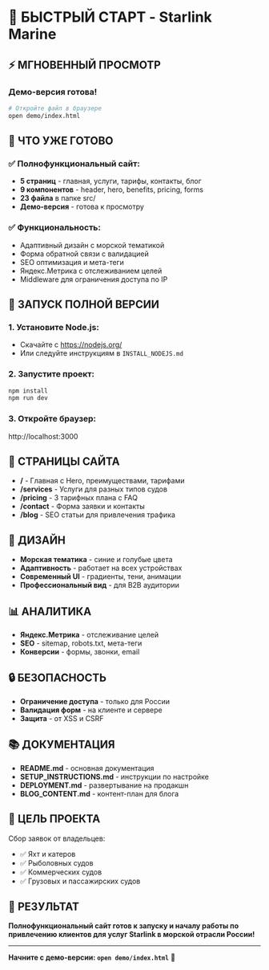 # 🚀 БЫСТРЫЙ СТАРТ - Starlink Marine

## ⚡ МГНОВЕННЫЙ ПРОСМОТР

### Демо-версия готова!
```bash
# Откройте файл в браузере
open demo/index.html
```

## 🎯 ЧТО УЖЕ ГОТОВО

### ✅ Полнофункциональный сайт:
- **5 страниц** - главная, услуги, тарифы, контакты, блог
- **9 компонентов** - header, hero, benefits, pricing, forms
- **23 файла** в папке src/
- **Демо-версия** - готова к просмотру

### ✅ Функциональность:
- Адаптивный дизайн с морской тематикой
- Форма обратной связи с валидацией
- SEO оптимизация и мета-теги
- Яндекс.Метрика с отслеживанием целей
- Middleware для ограничения доступа по IP

## 🚀 ЗАПУСК ПОЛНОЙ ВЕРСИИ

### 1. Установите Node.js:
- Скачайте с https://nodejs.org/
- Или следуйте инструкциям в `INSTALL_NODEJS.md`

### 2. Запустите проект:
```bash
npm install
npm run dev
```

### 3. Откройте браузер:
http://localhost:3000

## 📱 СТРАНИЦЫ САЙТА

- **/** - Главная с Hero, преимуществами, тарифами
- **/services** - Услуги для разных типов судов
- **/pricing** - 3 тарифных плана с FAQ
- **/contact** - Форма заявки и контакты
- **/blog** - SEO статьи для привлечения трафика

## 🎨 ДИЗАЙН

- **Морская тематика** - синие и голубые цвета
- **Адаптивность** - работает на всех устройствах
- **Современный UI** - градиенты, тени, анимации
- **Профессиональный вид** - для B2B аудитории

## 📊 АНАЛИТИКА

- **Яндекс.Метрика** - отслеживание целей
- **SEO** - sitemap, robots.txt, мета-теги
- **Конверсии** - формы, звонки, email

## 🔒 БЕЗОПАСНОСТЬ

- **Ограничение доступа** - только для России
- **Валидация форм** - на клиенте и сервере
- **Защита** - от XSS и CSRF

## 📚 ДОКУМЕНТАЦИЯ

- **README.md** - основная документация
- **SETUP_INSTRUCTIONS.md** - инструкции по настройке
- **DEPLOYMENT.md** - развертывание на продакшн
- **BLOG_CONTENT.md** - контент-план для блога

## 🎯 ЦЕЛЬ ПРОЕКТА

Сбор заявок от владельцев:
- ✅ Яхт и катеров
- ✅ Рыболовных судов  
- ✅ Коммерческих судов
- ✅ Грузовых и пассажирских судов

## 🚢 РЕЗУЛЬТАТ

**Полнофункциональный сайт готов к запуску и началу работы по привлечению клиентов для услуг Starlink в морской отрасли России!**

---

**Начните с демо-версии: `open demo/index.html`** 🚢
